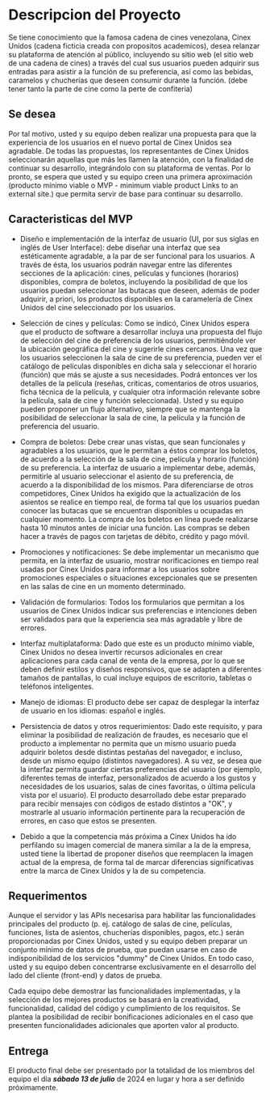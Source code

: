 # Descripcion del Proyecto

Se tiene conocimiento que la famosa cadena de cines venezolana, Cinex Unidos (cadena ficticia creada con propositos academicos), desea relanzar su plataforma de atención al público, incluyendo su sitio web (el sitio web de una cadena de cines) a través del cual sus usuarios pueden adquirir sus entradas para asistir a la función de su preferencia, así como las bebidas, caramelos y chucherías que deseen consumir durante la función. (debe tener tanto la parte de cine como la perte de confiteria)

## Se desea

Por tal motivo, usted y su equipo deben realizar una propuesta para que la experiencia de los usuarios en el nuevo portal de Cinex Unidos sea agradable. De todas las propuestas, los representantes de Cinex Unidos seleccionarán aquellas que más les llamen la atención, con la finalidad de continuar su desarrollo, integrándolo con su plataforma de ventas. Por lo pronto, se espera que usted y su equipo creen una primera aproximación (producto mínimo viable o MVP - minimum viable product Links to an external site.) que permita servir de base para continuar su desarrollo.

## Caracteristicas del MVP

- Diseño e implementación de la interfaz de usuario (UI, por sus siglas en inglés de User Interface): debe diseñar una interfaz que sea estéticamente agradable, a la par de ser funcional para los usuarios. A través de ésta, los usuarios podrán navegar entre las diferentes secciones de la aplicación: cines, películas y funciones (horarios) disponibles, compra de boletos, incluyendo la posibilidad de que los usuarios puedan seleccionar las butacas que deseen, además de poder adquirir, a priori, los productos disponibles en la caramelería de Cinex Unidos del cine seleccionado por los usuarios.

- Selección de cines y películas: Como se indicó, Cinex Unidos espera que el producto de software a desarrollar incluya una propuesta del flujo de selección del cine de preferencia de los usuarios, permitiéndole ver la ubicación geográfica del cine y sugerirle cines cercanos. Una vez que los usuarios seleccionen la sala de cine de su preferencia, pueden ver el catálogo de películas disponibles en dicha sala y seleccionar el horario (función) que más se ajuste a sus necesidades. Podrá entonces ver los detalles de la película (reseñas, críticas, comentarios de otros usuarios, ficha técnica de la película, y cualquier otra información relevante sobre la película, sala de cine y función seleccionada). Usted y su equipo pueden proponer un flujo alternativo, siempre que se mantenga la posibilidad de seleccionar la sala de cine, la película y la función de preferencia del usuario.

- Compra de boletos: Debe crear unas vistas, que sean funcionales y agradables a los usuarios, que le permitan a éstos comprar los boletos, de acuerdo a la selección de la sala de cine, película y horario (función) de su preferencia. La interfaz de usuario a implementar debe, además, permitirle al usuario seleccionar el asiento de su preferencia, de acuerdo a la disponibilidad de los mismos. Para diferenciarse de otros competidores, Cinex Unidos ha exigido que la actualización de los asientos se realice en tiempo real, de forma tal que los usuarios puedan conocer las butacas que se encuentran disponibles u ocupadas en cualquier momento. La compra de los boletos en línea puede realizarse hasta 10 minutos antes de iniciar una función. Las compras se deben hacer a través de pagos con tarjetas de débito, crédito y pago móvil.

- Promociones y notificaciones: Se debe implementar un mecanismo que permita, en la interfaz de usuario, mostrar norificaciones en tiempo real usadas por Cinex Unidos para informar a los usuarios sobre promociones especiales o situaciones excepcionales que se presenten en las salas de cine en un momento determinado.

- Validación de formularios: Todos los formularios que permitan a los usuarios de Cinex Unidos indicar sus preferencias e intenciones deben ser validados para que la experiencia sea más agradable y libre de errores.

- Interfaz multiplataforma: Dado que este es un producto mínimo viable, Cinex Unidos no desea invertir recursos adicionales en crear aplicaciones para cada canal de venta de la empresa, por lo que se deben definir estilos y diseños responsivos, que se adapten a diferentes tamaños de pantallas, lo cual incluye equipos de escritorio, tabletas o teléfonos inteligentes.

- Manejo de idiomas: El producto debe ser capaz de desplegar la interfaz de usuario en los idiomas: español e inglés.

- Persistencia de datos y otros requerimientos: Dado este requisito, y para eliminar la posibilidad de realización de fraudes, es necesario que el producto a implementar no permita que un mismo usuario pueda adquirir boletos desde distintas pestañas del navegador, e incluso, desde un mismo equipo (distintos navegadores). A su vez, se desea que la interfaz permita guardar ciertas preferencias del usuario (por ejemplo, diferentes temas de interfaz, personalizados de acuerdo a los gustos y necesidades de los usuarios, salas de cines favoritas, o última película vista por el usuario). El producto desarrollado debe estar preparado para recibir mensajes con códigos de estado distintos a "OK", y mostrarle al usuario información pertinente para la recuperación de errores, en caso que estos se presenten.

- Debido a que la competencia más próxima a Cinex Unidos ha ido perfilando su imagen comercial de manera similar a la de la empresa, usted tiene la libertad de proponer diseños que reemplacen la imagen actual de la empresa, de forma tal de marcar diferencias significativas entre la marca de Cinex Unidos y la de su competencia.

## Requerimentos

Aunque el servidor y las APIs necesarisa para habilitar las funcionalidades principales del producto (p. ej. catálogo de salas de cine, películas, funciones, lista de asientos, chucherías disponibles, pagos, etc.) serán proporcionadas por Cinex Unidos, usted y su equipo deben preparar un conjunto mínimo de datos de prueba, que puedan usarse en caso de indisponibilidad de los servicios "dummy" de Cinex Unidos. En todo caso, usted y su equipo deben concentrarse exclusivamente en el desarrollo del lado del cliente (front-end) y datos de prueba.

Cada equipo debe demostrar las funcionalidades implementadas, y la selección de los mejores productos se basará en la creatividad, funcionalidad, calidad del código y cumplimiento de los requisitos. Se plantea la posibilidad de recibir bonificaciones adicionales en el caso que presenten funcionalidades adicionales que aporten valor al producto.

## Entrega

 El producto final debe ser presentado por la totalidad de los miembros del equipo el día ***sábado 13 de julio*** de 2024 en lugar y hora a ser definido próximamente.
